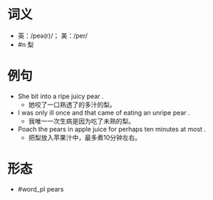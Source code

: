 # 词义
- 英：/peə(r)/； 美：/per/
- #n 梨
# 例句
- She bit into a ripe juicy pear .
	- 她咬了一口熟透了的多汁的梨。
- I was only ill once and that came of eating an unripe pear .
	- 我唯一一次生病是因为吃了未熟的梨。
- Poach the pears in apple juice for perhaps ten minutes at most .
	- 把梨放入苹果汁中，最多煮10分钟左右。
# 形态
- #word_pl pears
